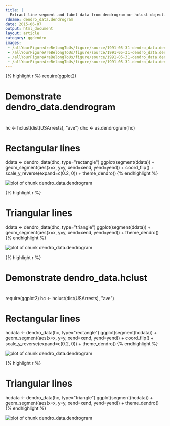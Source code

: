```yaml
---
title: |
  Extract line segment and label data from dendrogram or hclust object.
rdname: dendro_data.dendrogram
date: 2015-06-07
output: html_document
layout: article
category: ggdendro
images:
 - /allYourFigureAreBelongToUs/figure/source/1991-05-31-dendro_data.dendrogram/dendro_data.dendrogram-1.png
 - /allYourFigureAreBelongToUs/figure/source/1991-05-31-dendro_data.dendrogram/dendro_data.dendrogram-2.png
 - /allYourFigureAreBelongToUs/figure/source/1991-05-31-dendro_data.dendrogram/dendro_data.dendrogram-3.png
 - /allYourFigureAreBelongToUs/figure/source/1991-05-31-dendro_data.dendrogram/dendro_data.dendrogram-4.png
---
```





{% highlight r %}
require(ggplot2)
#
# Demonstrate dendro_data.dendrogram
#
hc <- hclust(dist(USArrests), "ave")
dhc <- as.dendrogram(hc)
# Rectangular lines
ddata <- dendro_data(dhc, type="rectangle")
ggplot(segment(ddata)) + geom_segment(aes(x=x, y=y, xend=xend, yend=yend)) +
		coord_flip() + scale_y_reverse(expand=c(0.2, 0)) + theme_dendro()
{% endhighlight %}

![plot of chunk dendro_data.dendrogram](/allYourFigureAreBelongToUs/figure/source/1991-05-31-dendro_data.dendrogram/dendro_data.dendrogram-1.png) 

{% highlight r %}
# Triangular lines
ddata <- dendro_data(dhc, type="triangle")
ggplot(segment(ddata)) + geom_segment(aes(x=x, y=y, xend=xend, yend=yend)) + theme_dendro()
{% endhighlight %}

![plot of chunk dendro_data.dendrogram](/allYourFigureAreBelongToUs/figure/source/1991-05-31-dendro_data.dendrogram/dendro_data.dendrogram-2.png) 

{% highlight r %}
#
# Demonstrate dendro_data.hclust
#
require(ggplot2)
hc <- hclust(dist(USArrests), "ave")
# Rectangular lines
hcdata <- dendro_data(hc, type="rectangle")
ggplot(segment(hcdata)) + geom_segment(aes(x=x, y=y, xend=xend, yend=yend)) +
   coord_flip() + scale_y_reverse(expand=c(0.2, 0)) + theme_dendro()
{% endhighlight %}

![plot of chunk dendro_data.dendrogram](/allYourFigureAreBelongToUs/figure/source/1991-05-31-dendro_data.dendrogram/dendro_data.dendrogram-3.png) 

{% highlight r %}
# Triangular lines
hcdata <- dendro_data(hc, type="triangle")
ggplot(segment(hcdata)) + geom_segment(aes(x=x, y=y, xend=xend, yend=yend)) +
  theme_dendro()
{% endhighlight %}

![plot of chunk dendro_data.dendrogram](/allYourFigureAreBelongToUs/figure/source/1991-05-31-dendro_data.dendrogram/dendro_data.dendrogram-4.png) 